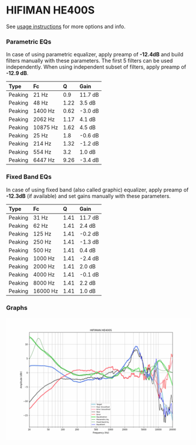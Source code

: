 # HIFIMAN HE400S
See [usage instructions](https://github.com/jaakkopasanen/AutoEq#usage) for more options and info.

### Parametric EQs
In case of using parametric equalizer, apply preamp of **-12.4dB** and build filters manually
with these parameters. The first 5 filters can be used independently.
When using independent subset of filters, apply preamp of **-12.9 dB**.

| Type    | Fc       |    Q | Gain    |
|:--------|:---------|:-----|:--------|
| Peaking | 21 Hz    | 0.9  | 11.7 dB |
| Peaking | 48 Hz    | 1.22 | 3.5 dB  |
| Peaking | 1400 Hz  | 0.62 | -3.0 dB |
| Peaking | 2062 Hz  | 1.17 | 4.1 dB  |
| Peaking | 10875 Hz | 1.62 | 4.5 dB  |
| Peaking | 25 Hz    | 1.8  | -0.6 dB |
| Peaking | 214 Hz   | 1.32 | -1.2 dB |
| Peaking | 554 Hz   | 3.2  | 1.0 dB  |
| Peaking | 6447 Hz  | 9.26 | -3.4 dB |

### Fixed Band EQs
In case of using fixed band (also called graphic) equalizer, apply preamp of **-12.3dB**
(if available) and set gains manually with these parameters.

| Type    | Fc       |    Q | Gain    |
|:--------|:---------|:-----|:--------|
| Peaking | 31 Hz    | 1.41 | 11.7 dB |
| Peaking | 62 Hz    | 1.41 | 2.4 dB  |
| Peaking | 125 Hz   | 1.41 | -0.2 dB |
| Peaking | 250 Hz   | 1.41 | -1.3 dB |
| Peaking | 500 Hz   | 1.41 | 0.4 dB  |
| Peaking | 1000 Hz  | 1.41 | -2.4 dB |
| Peaking | 2000 Hz  | 1.41 | 2.0 dB  |
| Peaking | 4000 Hz  | 1.41 | -0.1 dB |
| Peaking | 8000 Hz  | 1.41 | 2.2 dB  |
| Peaking | 16000 Hz | 1.41 | 1.0 dB  |

### Graphs
![](./HIFIMAN%20HE400S.png)